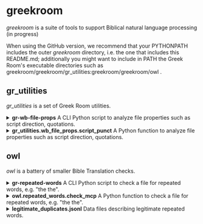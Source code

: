 # greekroom

_greekroom_ is a suite of tools to support Biblical natural language processing (in progress)

<!--
[![image alt >](http://img.shields.io/pypi/v/greekroom.svg)](https://pypi.python.org/pypi/greekroom/)

### Installation (stubs only, in early development, not ready for regular users yet)

```bash
pip install greekroom
```
or
```bash
git clone https://github.com/BibleNLP/greek-room.git
```
-->

When using the GitHub version, we recommend that your PYTHONPATH includes the outer *greekroom* directory, i.e. the one that includes this README.md;
additionally you might want to include in PATH the Greek Room's executable directories such as greekroom/greekroom/gr_utilities:greekroom/greekroom/owl .


## gr_utilities
_gr_utilities_ is a set of Greek Room utilities.

<details>
<summary> <b>gr-wb-file-props</b>
A CLI Python script to analyze file properties such as script direction, quotations.</summary>

```
usage: gr-wb-file-props [-h]
           [-i INPUT_FILENAME]
           [-s INPUT_STRING]
           [-j JSON_OUT_FILENAME]
           [-o HTML_OUT_FILENAME]
           [--lang_code LANG_CODE]
           [--lang_name LANG_NAME]

options:
  -h, --help            show this help message and exit
  -i INPUT_FILENAME, --input_filename INPUT_FILENAME
  -s INPUT_STRING, --input_string INPUT_STRING
  -j JSON_OUT_FILENAME, --json_out_filename JSON_OUT_FILENAME
  -o HTML_OUT_FILENAME, --html_out_filename HTML_OUT_FILENAME
  --lang_code LANG_CODE
  --lang_name LANG_NAME
```
Notes:
* Typically, either an INPUT_FILENAME or an INPUT_STRING is provided (but not both).
* Typically, a JSON_OUT_FILENAME or a HTML_OUT_FILENAME is provided (or both).

Sample calls
```
gr-wb-file-props -h
gr-wb-file-props -s """She asked: “Whatʼs a ‘PyPi’?”
He replied: “I don't know.”""" -j test.json
cat test.json

```
</details>

<details>
<summary> <b>gr_utilities.wb_file_props.script_punct</b>
A Python function to analyze file properties such as script direction, quotations.</summary>

```python
import json
from greekroom.gr_utilities import wb_file_props

## Apply script to string
text = """She asked: “Whatʼs a ‘PyPi’?”
He replied: “I don't know.”"""
result_dict = wb_file_props.script_punct(None, text, "eng", "English")
print(result_dict)

## Apply script to file content
# Write text to file
filename = "test.txt"
with open(filename, "w") as f_out:
    f_out.write(text)

# Apply script
result_dict2 = wb_file_props.script_punct(filename)
# Print result as JSON string
print(json.dumps(result_dict2))
# Write result to HTML file
html_output = "test.html"
with open(html_output, "w") as f_html:
    wb_file_props.print_to_html(result_dict2, f_html)

```
</details>

## owl
_owl_ is a battery of smaller Bible Translation checks.

<details>
<summary> <b>gr-repeated-words</b>
A CLI Python script to check a file for repeated words, e.g. "the the".</summary>

```
usage: gr-repeated-words [-h]
                         [-j JSON]
                         [-i IN_FILENAME]
                         [-r REF_FILENAME]
                         [-o OUT_FILENAME]
                         [--html HTML]
                         [--project_name PROJECT_NAME]
                         [--lang_code LANGUAGE-CODE]
                         [--lang_name LANG_NAME]
                         [--message_id MESSAGE_ID]
                         [-d DATA_FILENAMES]
                         [--verbose]

options:
  -h, --help            show this help message and exit
  -j JSON, --json JSON  input (alternative 1)
  -i IN_FILENAME, --in_filename IN_FILENAME
                        text file (alternative 2)
  -r REF_FILENAME, --ref_filename REF_FILENAME
                        ref file (alt. 2)
  -o OUT_FILENAME, --out_filename OUT_FILENAME
                        output JSON filename
  --html HTML           output HTML filename
  --project_name PROJECT_NAME
                        full name of Bible translation project
  --lang_code LANGUAGE-CODE
                        ISO 639-3, e.g. 'fas' for Persian
  --lang_name LANG_NAME
  --message_id MESSAGE_ID
  -d DATA_FILENAMES, --data_filenames DATA_FILENAMES
  --verbose
```
Notes:
* Typically, either a JSON INPUT_FILENAME or a JSON INPUT_STRING is provided (but not both).
* Typically, a JSON_OUT_FILENAME or a HTML_OUT_FILENAME is provided (or both).


Sample calls
```
gr-repeated-words -h
gr-repeated-words -j '{"jsonrpc": "2.0",
 "id": "eng-sample-01",
 "method": "BibleTranslationCheck",
 "params": [{"lang-code": "eng", "lang-name": "English",
             "project-id": "eng-sample",
             "project-name": "English Bible",
             "selectors": [{"tool": "GreekRoom", "checks": ["RepeatedWords"]}],
             "check-corpus": [{"snt-id": "GEN 1:1", "text": "In in the beginning ..."},
                              {"snt-id": "JHN 12:24", "text": "Truly truly, I say to you ..."}]}]}' -o test.json
cat test.json
```
</details>

<details>
<summary> <b>owl.repeated_words.check_mcp</b>
A Python function to check a file for repeated words, e.g. "the the".</summary>

```python
import json
from greekroom.owl import repeated_words

task_s = '''{"jsonrpc": "2.0",
 "id": "eng-sample-01",
 "method": "BibleTranslationCheck",
 "params": [{"lang-code": "eng", "lang-name": "English",
             "project-id": "eng-sample",
             "project-name": "English Bible",
             "selectors": [{"tool": "GreekRoom", "checks": ["RepeatedWords"]}],
             "check-corpus": [{"snt-id": "GEN 1:1", "text": "In in the beginning ..."},
                              {"snt-id": "JHN 12:24", "text": "Truly truly, I say to you ..."}]}]}'''

# load_data_filename() loads <i>legitimate_duplicates.jsonl</i> (see below); call this function only once, even for multiple checks.
data_filename_dict = repeated_words.load_data_filename()
corpus = repeated_words.new_corpus("eng-sample-01")
mcp_d, misc_data_dict, check_corpus_list = repeated_words.check_mcp(task_s, data_filename_dict, corpus)
print(json.dumps(mcp_d))
print(misc_data_dict)
print(check_corpus_list)

# print to HTML file
feedback = repeated_words.get_feedback(mcp_d, 'GreekRoom', 'RepeatedWords')
corpus = repeated_words.update_corpus_if_empty(corpus, check_corpus_list)
repeated_words.write_to_html(feedback, misc_data_dict, corpus, "test.html", "eng", "English", "English Bible")
# result will be in test.html

```
</details>

<details>
<summary> <b>legitimate_duplicates.jsonl</b>
Data files describing legitimate repeated words.</summary>

Samples:

```
{"lang-code": "eng", "text": "truly, truly"}
{"lang-code": "eng", "text": "her her", "snt-ids": ["HOS 2:17", "EST 2:9", "JDT 10:4"], "context-examples": ["give her her vineyards", "gave her her things for purification"]}
{"lang-code": "grc", "text": "ἀμὴν ἀμὴν", "rom": "amen amen", "gloss": {"eng": "truly truly [I say to you]"}}

{"lang-code": "hin", "text": "जब जब", "rom": "jab jab", "gloss": {"eng": "whenever"}}
{"lang-code": "hin", "text": "कुछ कुछ", "rom": "kuch kuch", "gloss": {"eng": "something, somewhat, some of, part of"}}
{"lang-code": "eng", "text": "they they", "delete": true}
```
Notes:
* Searches for files <i>owl/data/legitimate_duplicates.jsonl</i> in directories "greekroom", "$XDG_DATA_HOME", "/usr/share", "$HOME/.local/share"
* later entries overwrite prior entries
* <i>"delete": true</i> entries delete prior entries

</details>
